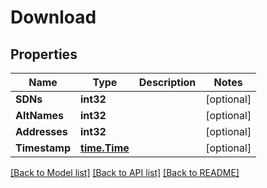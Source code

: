 # Download

## Properties

Name | Type | Description | Notes
------------ | ------------- | ------------- | -------------
**SDNs** | **int32** |  | [optional] 
**AltNames** | **int32** |  | [optional] 
**Addresses** | **int32** |  | [optional] 
**Timestamp** | [**time.Time**](time.Time.md) |  | [optional] 

[[Back to Model list]](../README.md#documentation-for-models) [[Back to API list]](../README.md#documentation-for-api-endpoints) [[Back to README]](../README.md)


